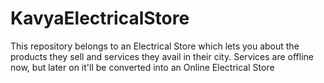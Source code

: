 # KavyaElectricalStore
This repository belongs to an Electrical Store which lets you about the products they sell and services they avail in their city. Services are offline now, but later on it'll be converted into an Online Electrical Store
